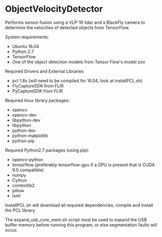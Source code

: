 # ObjectVelocityDetector

Performs sensor fusion using a VLP-16 lidar and a BlackFly camera to determine the velocities of detected objects from TensorFlow.

System requirements:
* Ubuntu 16.04
* Python 2.7
* TensorFlow
* One of the object detection models from Tensor Flow's model zoo

Required Drivers and External Libraries
* pcl 1.8x (will need to be compiled for 16.04, look at installPCL.sh)
* FlyCaptureSDK from FLIR
* PyCaptureSDK from FLIR

Required linux library packages:
* opencv
* opencv-dev
* libpython-dev
* libpython
* python-dev
* python-matplotlib
* python-pip

Required Python2.7 packages (using pip):
* opencv-python
* tensorflow (preferebly tensorflow-gpu if a GPU is present that is CUDA 9.0 compatible)
* numpy
* Cython
* contextlib2
* pillow
* lxml

InstallPCL.sh will download all required dependencies, compile and install the PCL library.

The expand_usb_core_mem.sh script must be used to expand the USB buffer memory before running this program, or else segmentation faults will occur.
